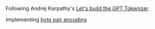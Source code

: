 Following Andrej Karpathy's [Let's build the GPT Tokenizer](https://www.youtube.com/watch?v=zduSFxRajkE&ab_channel=AndrejKarpathy)

Implementing [byte pair encoding](https://en.wikipedia.org/wiki/Byte_pair_encoding)